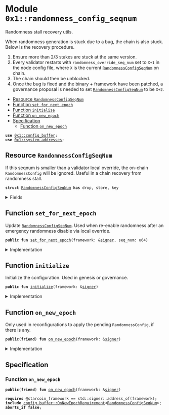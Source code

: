 
<a id="0x1_randomness_config_seqnum"></a>

# Module `0x1::randomness_config_seqnum`

Randomness stall recovery utils.

When randomness generation is stuck due to a bug, the chain is also stuck. Below is the recovery procedure.
1. Ensure more than 2/3 stakes are stuck at the same version.
1. Every validator restarts with <code>randomness_override_seq_num</code> set to <code>X+1</code> in the node config file,
where <code>X</code> is the current <code><a href="randomness_config_seqnum.md#0x1_randomness_config_seqnum_RandomnessConfigSeqNum">RandomnessConfigSeqNum</a></code> on chain.
1. The chain should then be unblocked.
1. Once the bug is fixed and the binary + framework have been patched,
a governance proposal is needed to set <code><a href="randomness_config_seqnum.md#0x1_randomness_config_seqnum_RandomnessConfigSeqNum">RandomnessConfigSeqNum</a></code> to be <code>X+2</code>.


-  [Resource `RandomnessConfigSeqNum`](#0x1_randomness_config_seqnum_RandomnessConfigSeqNum)
-  [Function `set_for_next_epoch`](#0x1_randomness_config_seqnum_set_for_next_epoch)
-  [Function `initialize`](#0x1_randomness_config_seqnum_initialize)
-  [Function `on_new_epoch`](#0x1_randomness_config_seqnum_on_new_epoch)
-  [Specification](#@Specification_0)
    -  [Function `on_new_epoch`](#@Specification_0_on_new_epoch)


<pre><code><b>use</b> <a href="config_buffer.md#0x1_config_buffer">0x1::config_buffer</a>;
<b>use</b> <a href="system_addresses.md#0x1_system_addresses">0x1::system_addresses</a>;
</code></pre>



<a id="0x1_randomness_config_seqnum_RandomnessConfigSeqNum"></a>

## Resource `RandomnessConfigSeqNum`

If this seqnum is smaller than a validator local override, the on-chain <code>RandomnessConfig</code> will be ignored.
Useful in a chain recovery from randomness stall.


<pre><code><b>struct</b> <a href="randomness_config_seqnum.md#0x1_randomness_config_seqnum_RandomnessConfigSeqNum">RandomnessConfigSeqNum</a> <b>has</b> drop, store, key
</code></pre>



<details>
<summary>Fields</summary>


<dl>
<dt>
<code>seq_num: u64</code>
</dt>
<dd>

</dd>
</dl>


</details>

<a id="0x1_randomness_config_seqnum_set_for_next_epoch"></a>

## Function `set_for_next_epoch`

Update <code><a href="randomness_config_seqnum.md#0x1_randomness_config_seqnum_RandomnessConfigSeqNum">RandomnessConfigSeqNum</a></code>.
Used when re-enable randomness after an emergency randomness disable via local override.


<pre><code><b>public</b> <b>fun</b> <a href="randomness_config_seqnum.md#0x1_randomness_config_seqnum_set_for_next_epoch">set_for_next_epoch</a>(framework: &<a href="../../move-stdlib/doc/signer.md#0x1_signer">signer</a>, seq_num: u64)
</code></pre>



<details>
<summary>Implementation</summary>


<pre><code><b>public</b> <b>fun</b> <a href="randomness_config_seqnum.md#0x1_randomness_config_seqnum_set_for_next_epoch">set_for_next_epoch</a>(framework: &<a href="../../move-stdlib/doc/signer.md#0x1_signer">signer</a>, seq_num: u64) {
    <a href="system_addresses.md#0x1_system_addresses_assert_starcoin_framework">system_addresses::assert_starcoin_framework</a>(framework);
    <a href="config_buffer.md#0x1_config_buffer_upsert">config_buffer::upsert</a>(<a href="randomness_config_seqnum.md#0x1_randomness_config_seqnum_RandomnessConfigSeqNum">RandomnessConfigSeqNum</a> { seq_num });
}
</code></pre>



</details>

<a id="0x1_randomness_config_seqnum_initialize"></a>

## Function `initialize`

Initialize the configuration. Used in genesis or governance.


<pre><code><b>public</b> <b>fun</b> <a href="randomness_config_seqnum.md#0x1_randomness_config_seqnum_initialize">initialize</a>(framework: &<a href="../../move-stdlib/doc/signer.md#0x1_signer">signer</a>)
</code></pre>



<details>
<summary>Implementation</summary>


<pre><code><b>public</b> <b>fun</b> <a href="randomness_config_seqnum.md#0x1_randomness_config_seqnum_initialize">initialize</a>(framework: &<a href="../../move-stdlib/doc/signer.md#0x1_signer">signer</a>) {
    <a href="system_addresses.md#0x1_system_addresses_assert_starcoin_framework">system_addresses::assert_starcoin_framework</a>(framework);
    <b>if</b> (!<b>exists</b>&lt;<a href="randomness_config_seqnum.md#0x1_randomness_config_seqnum_RandomnessConfigSeqNum">RandomnessConfigSeqNum</a>&gt;(@starcoin_framework)) {
        <b>move_to</b>(framework, <a href="randomness_config_seqnum.md#0x1_randomness_config_seqnum_RandomnessConfigSeqNum">RandomnessConfigSeqNum</a> { seq_num: 0 })
    }
}
</code></pre>



</details>

<a id="0x1_randomness_config_seqnum_on_new_epoch"></a>

## Function `on_new_epoch`

Only used in reconfigurations to apply the pending <code>RandomnessConfig</code>, if there is any.


<pre><code><b>public</b>(<b>friend</b>) <b>fun</b> <a href="randomness_config_seqnum.md#0x1_randomness_config_seqnum_on_new_epoch">on_new_epoch</a>(framework: &<a href="../../move-stdlib/doc/signer.md#0x1_signer">signer</a>)
</code></pre>



<details>
<summary>Implementation</summary>


<pre><code><b>public</b>(<b>friend</b>) <b>fun</b> <a href="randomness_config_seqnum.md#0x1_randomness_config_seqnum_on_new_epoch">on_new_epoch</a>(framework: &<a href="../../move-stdlib/doc/signer.md#0x1_signer">signer</a>) <b>acquires</b> <a href="randomness_config_seqnum.md#0x1_randomness_config_seqnum_RandomnessConfigSeqNum">RandomnessConfigSeqNum</a> {
    <a href="system_addresses.md#0x1_system_addresses_assert_starcoin_framework">system_addresses::assert_starcoin_framework</a>(framework);
    <b>if</b> (<a href="config_buffer.md#0x1_config_buffer_does_exist">config_buffer::does_exist</a>&lt;<a href="randomness_config_seqnum.md#0x1_randomness_config_seqnum_RandomnessConfigSeqNum">RandomnessConfigSeqNum</a>&gt;()) {
        <b>let</b> new_config = <a href="config_buffer.md#0x1_config_buffer_extract">config_buffer::extract</a>&lt;<a href="randomness_config_seqnum.md#0x1_randomness_config_seqnum_RandomnessConfigSeqNum">RandomnessConfigSeqNum</a>&gt;();
        <b>if</b> (<b>exists</b>&lt;<a href="randomness_config_seqnum.md#0x1_randomness_config_seqnum_RandomnessConfigSeqNum">RandomnessConfigSeqNum</a>&gt;(@starcoin_framework)) {
            *<b>borrow_global_mut</b>&lt;<a href="randomness_config_seqnum.md#0x1_randomness_config_seqnum_RandomnessConfigSeqNum">RandomnessConfigSeqNum</a>&gt;(@starcoin_framework) = new_config;
        } <b>else</b> {
            <b>move_to</b>(framework, new_config);
        }
    }
}
</code></pre>



</details>

<a id="@Specification_0"></a>

## Specification


<a id="@Specification_0_on_new_epoch"></a>

### Function `on_new_epoch`


<pre><code><b>public</b>(<b>friend</b>) <b>fun</b> <a href="randomness_config_seqnum.md#0x1_randomness_config_seqnum_on_new_epoch">on_new_epoch</a>(framework: &<a href="../../move-stdlib/doc/signer.md#0x1_signer">signer</a>)
</code></pre>




<pre><code><b>requires</b> @starcoin_framework == std::signer::address_of(framework);
<b>include</b> <a href="config_buffer.md#0x1_config_buffer_OnNewEpochRequirement">config_buffer::OnNewEpochRequirement</a>&lt;<a href="randomness_config_seqnum.md#0x1_randomness_config_seqnum_RandomnessConfigSeqNum">RandomnessConfigSeqNum</a>&gt;;
<b>aborts_if</b> <b>false</b>;
</code></pre>


[move-book]: https://starcoin.dev/move/book/SUMMARY
